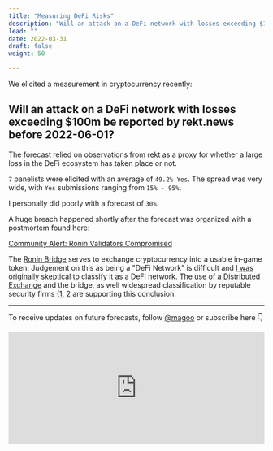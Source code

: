 ```yaml
---
title: "Measuring DeFi Risks"
description: "Will an attack on a DeFi network with losses exceeding $100m be reported by rekt.news before 2022-06-01?"
lead: ""
date: 2022-03-31
draft: false
weight: 50

---
```


We elicited a measurement in cryptocurrency recently:

## Will an attack on a DeFi network with losses exceeding $100m be reported by rekt.news before 2022-06-01?

The forecast relied on observations from [rekt](https://rekt.news/) as a proxy for whether a large loss in the DeFi ecosystem has taken place or not.

`7` panelists were elicited with an average of `49.2% Yes`. The spread was very wide, with `Yes` submissions ranging from `15% - 95%`.

I personally did poorly with a forecast of `30%`.

A huge breach happened shortly after the forecast was organized with a postmortem found here:

[Community Alert: Ronin Validators Compromised](https://roninblockchain.substack.com/p/community-alert-ronin-validators?s=r)

The [Ronin Bridge](https://www.youtube.com/watch?v=cGLnULpBtC4) serves to exchange cryptocurrency into a usable in-game token. Judgement on this as being a "DeFi Network" is difficult and [I was originally skeptical](https://twitter.com/Magoo/status/1508945512761753602) to classify it as a DeFi network. [The use of a Distributed Exchange](https://twitter.com/chainalysis/status/1508871975300739082) and the bridge, as well widespread classification by reputable security firms ([1](https://twitter.com/chainalysis/status/1508871975300739082), [2](https://www.elliptic.co/blog/540-million-stolen-from-the-ronin-defi-bridge?utm_campaign=Ronin%20hack&utm_content=202787739&utm_medium=social&utm_source=linkedin&hss_channel=lcp-5027267) are supporting this conclusion.

***

To receive updates on future forecasts, follow [@magoo](https://www.twitter.com/magoo) or subscribe here 👇

<iframe
scrolling="no"
style="width:100%!important;height:220px;border:0px #ccc solid !important"
src="https://buttondown.email/risk?as_embed=true"
></iframe><br /><br />
